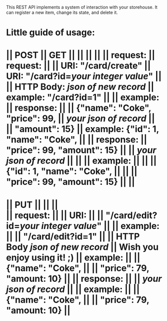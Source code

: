 This REST API implements a system of interaction with your storehouse.
It can register a new item, change its state, and delete it.

Little guide of usage:
=================================================================================================
|| POST                                      || GET                                            ||
||                                           ||                                                ||
|| request:                                  || request:                                       ||
||    URI: "/card/create"                    ||    URI:     "/card?id=*your integer value*"    ||
||    HTTP Body: *json of new record*        ||    example: "/card?id=1"                       ||
||    example:                               || response:                                      ||
||        {"name": "Coke", "price": 99,      ||     *your json of record*                      ||
||         "amount": 15}                     ||     example: {"id": 1, "name": "Coke",         ||
|| response:                                 ||               "price": 99, "amount": 15}       ||
||    *your json of record*                  ||                                                ||
||    example:                               ||                                                ||
||        {"id": 1, "name": "Coke",          ||                                                ||
||         "price": 99, "amount": 15}        ||                                                ||
=================================================================================================
|| PUT                                       ||
||                                           ||           
|| request:                                  ||
||    URI:                                   ||
||      "/card/edit?id=*your integer value*" ||
||    example:                               ||
||      "/card/edit?id=1"                    ||
||    HTTP Body *json of new record*         ||            Wish you enjoy using it! ;)
||    example:                               ||
||          {"name": "Coke",                 ||
||           "price": 79, "amount: 10}       ||
|| response:                                 ||
||    *your json of record*                  ||
||    example:                               ||
||          {"name": "Coke",                 ||
||           "price": 79, "amount: 10}       ||
===============================================